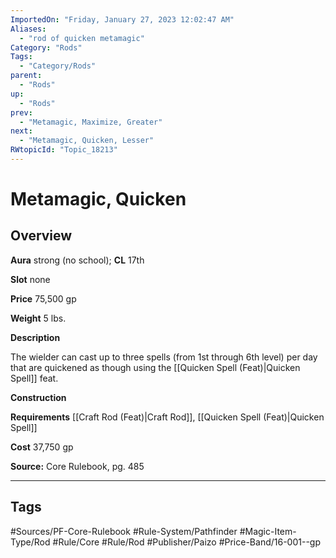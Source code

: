 ```yaml
---
ImportedOn: "Friday, January 27, 2023 12:02:47 AM"
Aliases:
  - "rod of quicken metamagic"
Category: "Rods"
Tags:
  - "Category/Rods"
parent:
  - "Rods"
up:
  - "Rods"
prev:
  - "Metamagic, Maximize, Greater"
next:
  - "Metamagic, Quicken, Lesser"
RWtopicId: "Topic_18213"
---
```

# Metamagic, Quicken
## Overview
**Aura** strong (no school); **CL** 17th

**Slot** none

**Price** 75,500 gp

**Weight** 5 lbs.

**Description**

The wielder can cast up to three spells (from 1st through 6th level) per day that are quickened as though using the [[Quicken Spell (Feat)|Quicken Spell]] feat.

**Construction**

**Requirements** [[Craft Rod (Feat)|Craft Rod]], [[Quicken Spell (Feat)|Quicken Spell]]

**Cost** 37,750 gp

**Source:** Core Rulebook, pg. 485


---
## Tags
#Sources/PF-Core-Rulebook #Rule-System/Pathfinder #Magic-Item-Type/Rod #Rule/Core #Rule/Rod #Publisher/Paizo #Price-Band/16-001--gp

